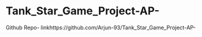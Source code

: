 # Tank_Star_Game_Project-AP-


Github Repo- linkhttps://github.com/Arjun-93/Tank_Star_Game_Project-AP-
